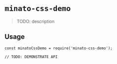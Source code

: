 # `minato-css-demo`

> TODO: description

## Usage

```
const minatoCssDemo = require('minato-css-demo');

// TODO: DEMONSTRATE API
```
